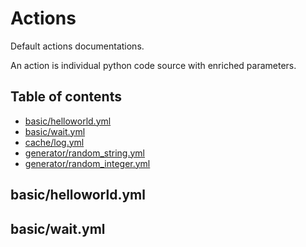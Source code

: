 # Actions

Default actions documentations.

An action is individual python code source with enriched parameters.

## Table of contents
* [basic/helloworld.yml](#basic_helloworld_yml)
* [basic/wait.yml](#basic_wait)
* [cache/log.yml](#cache_log_yml)
* [generator/random_string.yml](#generator_random_string_yml)
* [generator/random_integer.yml](#generator_random_integer_yml)
    
## basic/helloworld.yml

## basic/wait.yml
